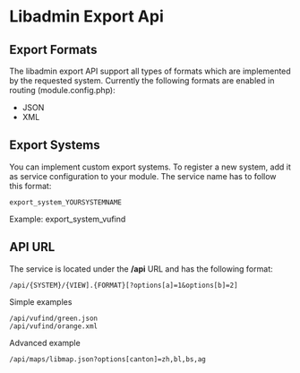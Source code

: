 # Libadmin Export Api

## Export Formats

The libadmin export API support all types of formats which are implemented by the requested system.
Currently the following formats are enabled in routing (module.config.php):

* JSON
* XML

## Export Systems

You can implement custom export systems. To register a new system, add it as service configuration to your module.
The service name has to follow this format:

	export_system_YOURSYSTEMNAME

Example: export_system_vufind


## API URL

The service is located under the **/api** URL and has the following format:

	/api/{SYSTEM}/{VIEW].{FORMAT}[?options[a]=1&options[b]=2]

Simple examples

	/api/vufind/green.json
	/api/vufind/orange.xml
Advanced example

	/api/maps/libmap.json?options[canton]=zh,bl,bs,ag

